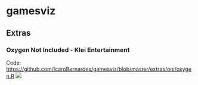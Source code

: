 # gamesviz

## Extras
### Oxygen Not Included - Klei Entertainment
Code: https://github.com/IcaroBernardes/gamesviz/blob/master/extras/oni/oxygen.R
![](https://github.com/IcaroBernardes/gamesviz/blob/master/extras/oni/oxygen.png)
